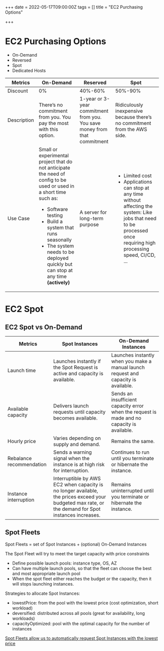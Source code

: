 +++
date = 2022-05-17T09:00:00Z
tags = []
title = "EC2 Purchasing Options"

+++
# EC2 Purchasing Options
- On-Demand
- Reversed
- Spot
- Dedicated Hosts

|Metrics|On-Demand|Reserved|Spot|
|-|-|-|-|
|Discount|0%|40%-60%|50%-90%|
|Description|There’s no commitment from you. You pay the most with this option.|1-year or 3-year commitment from you. You save money from that commitment|Ridiculously inexpensive because there’s no commitment from the AWS side.|
|Use Case| Small or experimental project that do not anticipate the need of config to be used or used in a short time such as: <ul><li>Software testing</li><li>Build a system that runs seasonally</li><li>The system needs to be deployed quickly but can stop at any time <b>(actively)</b></li></ul>| A server for long-term purpose| <ul><li>Limited cost</li><li>Applications can stop at any time without affecting the system: Like jobs that need to be processed once requiring high processing speed, CI/CD, ...</li></ul>


# EC2 Spot

## EC2 Spot vs On-Demand
|Metrics|Spot Instances|On-Demand Instances|
|-------|--------------|-------------------|
|Launch time|Launches instantly if the Spot Request is active and capacity is available.|Launches instantly when you make a manual launch request and capacity is available.|
Available capacity|Delivers launch requests until capacity becomes available.|Sends an insufficient capacity error when the request is made and no capacity is available.
Hourly price|Varies depending on supply and demand.|Remains the same.
Rebalance recommendation|Sends a warning signal when the instance is at high risk for interruption.|Continues to run until you terminate or hibernate the instance.
Instance interruption|Interruptible by AWS EC2 when capacity is no longer available, the prices exceed your budgeted max rate, or the demand for Spot instances increases.|Remains uninterrupted until you terminate or hibernate the instance.

## Spot Fleets

Spot Fleets = set of Spot Instances + (optional) On-Demand Instances

The Spot Fleet will try to meet the target capacity with price constraints
- Define possible launch pools: instance type, OS, AZ
- Can have multiple launch pools, so that the fleet can choose the best and most appropriate launch pool
- When the spot fleet either reaches the budget or the capacity, then it will stops launching instances.

Strategies to allocate Spot Instances:
- lowestPrice: from the pool with the lowest price (cost optimization, short workload)
- deversified: distributed across all pools (great for availability, long workloads)
- capacityOptimized: pool with the optimal capacity for the number of instances

<u>Spot Fleets allow us to automatically request Spot Instances with the lowest price</u>

